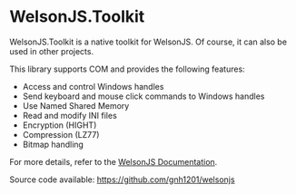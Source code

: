 # WelsonJS.Toolkit

WelsonJS.Toolkit is a native toolkit for WelsonJS. Of course, it can also be used in other projects.

This library supports COM and provides the following features:

* Access and control Windows handles
* Send keyboard and mouse click commands to Windows handles
* Use Named Shared Memory
* Read and modify INI files
* Encryption (HIGHT)
* Compression (LZ77)
* Bitmap handling

For more details, refer to the [WelsonJS Documentation](https://catswords-oss.rdbl.io/5719744820/5330609327).

Source code available: https://github.com/gnh1201/welsonjs
